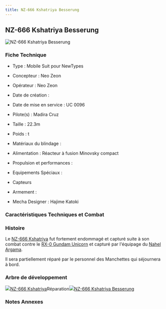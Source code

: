 ```yaml
---
title: NZ-666 Kshatriya Besserung
---
```


NZ-666 Kshatriya Besserung
--------------------------


![NZ-666 Kshatriya Besserung](/images/stories/saga/unicorn/mechas/neozeon/nz-666-bes.png)


### Fiche Technique



- Type : Mobile Suit pour NewTypes
  
- Concepteur : Neo Zeon
  
- Opérateur : Neo Zeon
  
- Date de création : 
  
- Date de mise en service : UC 0096
  
- Pilote(s) : Madira Cruz
  
- Taille : 22.3m
  
- Poids : t
  
- Matériaux du blindage : 
  
- Alimentation : Réacteur à fusion Minovsky compact
  
- Propulsion et performances : 
  
- Equipements Spéciaux :


* Capteurs


- Armement :




- Mecha Designer : Hajime Katoki


### Caractéristiques Techniques et Combat


### Histoire


Le [NZ-666 Kshatriya](uc/gundam-unicorn/nz-666-kshatriya.html) fut fortement endommagé et capturé suite à son combat contre le [RX-0 Gundam Unicorn](uc/gundam-unicorn/rx-0-gundam-unicorn.html) et capturé par l'équipage du [Nahel Argama](uc/gundam-zz/nahel-argama.html).
  
Il sera partiellement réparé par le personnel des Manchettes qui séjournera à bord.


### Arbre de développement


![](/images/stories/saga/unicorn/mechas/mini/kshatriya.png)[NZ-666 Kshatriya](uc/gundam-unicorn/nz-666-kshatriya.html)Réparation![](/images/stories/saga/unicorn/mechas/mini/nz-666-bes.png)[NZ-666 Kshatriya Besserung](uc/gundam-unicorn/nz-666-kshatriya-besserung.html)
### Notes Annexes


